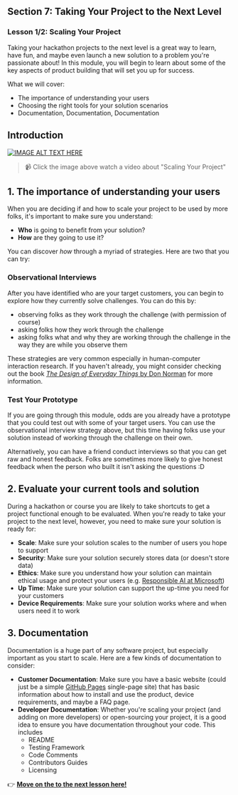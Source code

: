 ## Section 7: Taking Your Project to the Next Level
### Lesson 1/2: Scaling Your Project

Taking your hackathon projects to the next level is a great way to learn, have fun, and maybe even launch a new solution to a problem you're passionate about! In this module, you will begin to learn about some of the key aspects of product building that will set you up for success.

What we will cover: 

- The importance of understanding your users
- Choosing the right tools for your solution scenarios
- Documentation, Documentation, Documentation

## Introduction

[![IMAGE ALT TEXT HERE](https://img.youtube.com/vi/wQxRf9sHIuo/0.jpg)](https://www.youtube.com/watch?v=wQxRf9sHIuo)
> 📹 Click the image above watch a video about "Scaling Your Project"

## 1. The importance of understanding your users

When you are deciding if and how to scale your project to be used by more folks, it's important to make sure you understand:
- **Who** is going to benefit from your solution?
- **How** are they going to use it?

You can discover *how* through a myriad of strategies. Here are two that you can try:

### Observational Interviews

After you have identified who are your target customers, you can begin to explore how they currently solve challenges. You can do this by:
- observing folks as they work through the challenge (with permission of course)
- asking folks how they work through the challenge
- asking folks what and why they are working through the challenge in the way they are while you observe them

These strategies are very common especially in human-computer interaction research. If you haven't already, you might consider checking out
the book [*The Design of Everyday Things* by Don Norman](https://en.wikipedia.org/wiki/The_Design_of_Everyday_Things) for more information. 

### Test Your Prototype

If you are going through this module, odds are you already have a prototype that you could test out with some of your target users. You can
use the observational interview strategy above, but this time having folks use your solution instead of working through the challenge on their own.

Alternatively, you can have a friend conduct interviews so that you can get raw and honest feedback. Folks are sometimes more likely to give 
honest feedback when the person who built it isn't asking the questions :D

## 2. Evaluate your current tools and solution

During a hackathon or course you are likely to take shortcuts to get a project functional enough to be evaluated. When you're ready to take your
project to the next level, however, you need to make sure your solution is ready for:
- **Scale**: Make sure your solution scales to the number of users you hope to support
- **Security**: Make sure your solution securely stores data (or doesn't store data)
- **Ethics**: Make sure you understand how your solution can maintain ethical usage and protect your users (e.g. [Responsible AI at Microsoft](https://www.microsoft.com/ai/responsible-ai?))
- **Up Time**: Make sure your solution can support the up-time you need for your customers
- **Device Requirements**: Make sure your solution works where and when users need it to work

## 3. Documentation

Documentation is a huge part of any software project, but especially important as you start to scale. Here are a few kinds of documentation to consider:
- **Customer Documentation**: Make sure you have a basic website (could just be a simple [GitHub Pages](https://pages.github.com/) single-page site) that has basic information about how to install and use the product, device requirements, and maybe a FAQ page.
- **Developer Documentation**: Whether you're scaling your project (and adding on more developers) or open-sourcing your project, it is a good idea to ensure you have documentation throughout your code. This includes
  - README
  - Testing Framework
  - Code Comments
  - Contributors Guides
  - Licensing 

👉  [**Move on the to the next lesson here!**](../2.Parting-Words-&-Advice/README.md)
